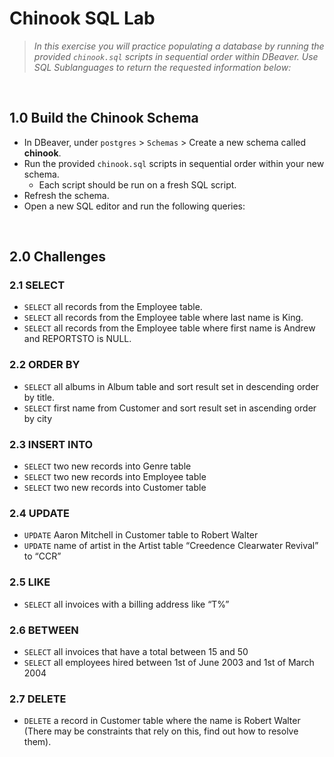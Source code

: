 # Chinook SQL Lab
> *In this exercise you will practice populating a database by running the provided `chinook.sql` scripts in sequential order within DBeaver.  Use SQL Sublanguages to return the requested information below:*

<br>

## 1.0 Build the Chinook Schema
* In DBeaver, under `postgres` > `Schemas` > Create a new schema called **chinook**.
* Run the provided `chinook.sql` scripts in sequential order within your new schema. 
  - Each script should be run on a fresh SQL script.
* Refresh the schema.
* Open a new SQL editor and run the following queries:

<br>

## 2.0 Challenges


### 2.1 SELECT
* `SELECT` all records from the Employee table.
* `SELECT` all records from the Employee table where last name is King.
* `SELECT` all records from the Employee table where first name is Andrew and REPORTSTO is NULL.

### 2.2 ORDER BY
* `SELECT` all albums in Album table and sort result set in descending order by title.
* `SELECT` first name from Customer and sort result set in ascending order by city

### 2.3 INSERT INTO
* `SELECT` two new records into Genre table 
* `SELECT` two new records into Employee table
* `SELECT` two new records into Customer table

### 2.4 UPDATE
* `UPDATE` Aaron Mitchell in Customer table to Robert Walter
* `UPDATE` name of artist in the Artist table “Creedence Clearwater Revival” to “CCR”	

### 2.5 LIKE
* `SELECT` all invoices with a billing address like “T%” 

### 2.6 BETWEEN
* `SELECT` all invoices that have a total between 15 and 50
* `SELECT` all employees hired between 1st of June 2003 and 1st of March 2004

### 2.7 DELETE
* `DELETE` a record in Customer table where the name is Robert Walter (There may be constraints that rely on this, find out how to resolve them).
